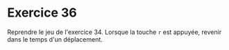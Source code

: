 # Exercice 36

Reprendre le jeu de l'exercice 34. Lorsque la touche `r` est appuyée, revenir dans le temps d'un déplacement.

